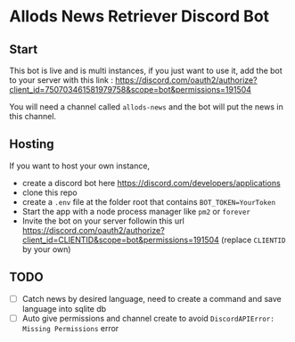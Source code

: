 # Allods News Retriever Discord Bot
## Start 
This bot is live and is multi instances, if you just want to use it, add the bot to your server with this link : https://discord.com/oauth2/authorize?client_id=750703461581979758&scope=bot&permissions=191504

You will need a channel called `allods-news` and the bot will put the news in this channel.

## Hosting
If you want to host your own instance,
 - create a discord bot here https://discord.com/developers/applications
 - clone this repo
 - create a `.env` file at the folder root that contains `BOT_TOKEN=YourToken`
 - Start the app with a node process manager like `pm2` or `forever`
 - Invite the bot on your server followin this url https://discord.com/oauth2/authorize?client_id=CLIENTID&scope=bot&permissions=191504 (replace `CLIENTID` by your own)
 
## TODO
* [ ] Catch news by desired language, need to create a command and save language into sqlite db
* [ ] Auto give permissions and channel create to avoid `DiscordAPIError: Missing Permissions` error
